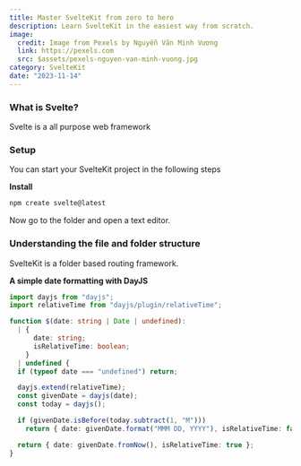 ```yaml
---
title: Master SvelteKit from zero to hero
description: Learn SvelteKit in the easiest way from scratch.
image:
  credit: Image from Pexels by Nguyễn Văn Minh Vương
  link: https://pexels.com
  src: $assets/pexels-nguyen-van-minh-vuong.jpg
category: SvelteKit
date: "2023-11-14"
---
```


### What is Svelte?
Svelte is a all purpose web framework

### Setup
You can start your SvelteKit project in the following steps

**Install**
```bash
npm create svelte@latest
```

Now go to the folder and open a text editor.

### Understanding the file and folder structure

SvelteKit is a folder based routing framework.

**A simple date formatting with DayJS**
```ts
import dayjs from "dayjs";
import relativeTime from "dayjs/plugin/relativeTime";

function $(date: string | Date | undefined):
  | {
      date: string;
      isRelativeTime: boolean;
    }
  | undefined {
  if (typeof date === "undefined") return;

  dayjs.extend(relativeTime);
  const givenDate = dayjs(date);
  const today = dayjs();

  if (givenDate.isBefore(today.subtract(1, "M")))
    return { date: givenDate.format("MMM DD, YYYY"), isRelativeTime: false };

  return { date: givenDate.fromNow(), isRelativeTime: true };
}
```
